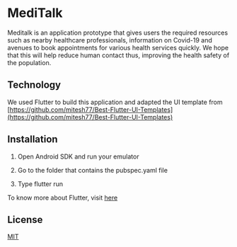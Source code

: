 # MediTalk

Meditalk is an application prototype that gives users the required resources such as nearby healthcare professionals, information on Covid-19 and avenues to book appointments for various health services quickly. We hope that this will help reduce human contact thus, improving the health safety of the population.


## Technology
We used Flutter to build this application and adapted the UI template from [https://github.com/mitesh77/Best-Flutter-UI-Templates](https://github.com/mitesh77/Best-Flutter-UI-Templates)

## Installation

1. Open Android SDK and run your emulator

2. Go to the folder that contains the pubspec.yaml file

3. Type flutter run

To know more about Flutter, visit [here](https://github.com/flutter/flutter)

## License
[MIT](https://choosealicense.com/licenses/mit/)
